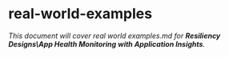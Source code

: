 # real-world-examples

_This document will cover real world examples.md for **Resiliency Designs\App Health Monitoring with Application Insights**._

